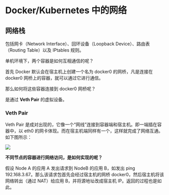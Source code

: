 # Docker/Kubernetes 中的网络

## 网络栈

包括网卡（Network Interface）、回环设备（Loopback Device）、路由表（Routing Table）以及 IPtables 规则。

单机环境下，两个容器是如何互相通信的呢？

首先 Docker 默认会在宿主机上创建一个名为 docker0 的网桥，凡是连接在 docker0 网桥上的容器，就可以通过它进行通信。

那么如何将这些容器连接到 docker0 网桥呢？

是通过 **Veth Pair** 的虚拟设备。

### Veth Pair

Veth Pair 是成对出现的，它像一个“网线”连接到容器端和宿主机。即一端插在容器中，以 eth0 的网卡体现。而在宿主机端同样有一个，这样就完成了网络互通。如下图所示：

![](/asserts/network-in-docker.png)

**不同节点的容器进行网络访问，是如何实现的呢？**

假设 Node A 的应用 A 发出请求到 NodeB 的应用 B，如发出 ping 192.168.3.67。那么该请求包首先会经过宿主机的网桥 docker0，然后宿主机将该网络转出（通过 NAT）给应用 B，并将源地址改成宿主机 IP。返回的过程也是如此。



